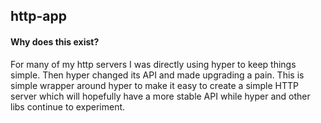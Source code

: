 ## http-app

#### Why does this exist?
For many of my http servers I was directly using hyper to keep things simple. Then hyper changed its API and made upgrading a pain. This is simple wrapper around hyper to make it easy to create a simple HTTP server which will hopefully have a more stable API while hyper and other libs continue to experiment.
